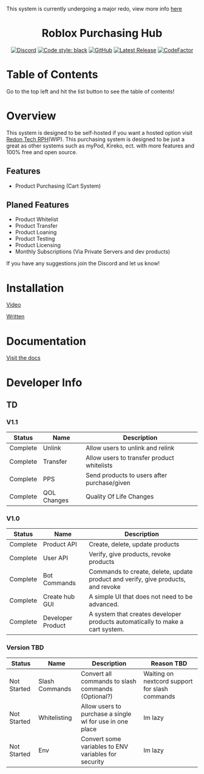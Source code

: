 This system is currently undergoing a major redo, view more info [here](https://github.com/Redon-Tech/Roblox-Purchasing-Hub/tree/development)


<h1 align="center">Roblox Purchasing Hub</h1>

<div align="center">
  
  [![Discord](https://img.shields.io/discord/536555061510144020?label=discord&logo=discord&style=for-the-badge)](https://discord.gg/Eb384Xw)
  [![Code style: black](https://img.shields.io/badge/code%20style-black-000000.svg?style=for-the-badge)](https://github.com/psf/black)
  [![GitHub](https://img.shields.io/github/license/redon-tech/Roblox-Purchasing-Hub?style=for-the-badge)](https://mit-license.org/)
  [![Latest Release](https://img.shields.io/github/v/release/redon-tech/Roblox-Purchasing-Hub?style=for-the-badge)](https://github.com/Redon-Tech/Roblox-Purchasing-Hub/releases)
  [![CodeFactor](https://img.shields.io/codefactor/grade/github/Redon-Tech/Roblox-Purchasing-Hub?style=for-the-badge)](https://www.codefactor.io/repository/github/redon-tech/roblox-purchasing-hub/overview)
  
</div>

# Table of Contents

Go to the top left and hit the list button to see the table of contents!

# Overview

This system is designed to be self-hosted if you want a hosted option visit [Redon Tech RPH](https://rph.redon.tech)(WIP).
This purchasing system is designed to be just a great as other systems such as myPod, Kireko, ect. with more features and 100% free and open source.

## Features

- Product Purchasing (Cart System)

## Planed Features

- Product Whitelist
- Product Transfer
- Product Loaning
- Product Testing
- Product Licensing
- Monthly Subscriptions (Via Private Servers and dev products)

If you have any suggestions join the Discord and let us know!

# Installation

[Video](https://youtu.be/0eVR3i_ZKoQ)

[Written](https://redon-tech.github.io/RPH-Docs/setup/)

# Documentation

[Visit the docs](https://redon-tech.github.io/RPH-Docs/)

# Developer Info

## TD

### V1.1
| Status   | Name        | Description                                 |
| -------- | ----------- | ------------------------------------------- |
| Complete | Unlink      | Allow users to unlink and relink            |
| Complete | Transfer    | Allow users to transfer product whitelists  |
| Complete | PPS         | Send products to users after purchase/given |
| Complete | QOL Changes | Quality Of Life Changes                     |

### V1.0

| Status   | Name              | Description                                                                      |
| -------- | ----------------- | -------------------------------------------------------------------------------- |
| Complete | Product API       | Create, delete, update products                                                  |
| Complete | User API          | Verify, give products, revoke products                                           |
| Complete | Bot Commands      | Commands to create, delete, update product and verify, give products, and revoke |
| Complete | Create hub GUI    | A simple UI that does not need to be advanced.                                   |
| Complete | Developer Product | A system that creates developer products automatically to make a cart system.    |

### Version TBD
| Status      | Name           | Description                                              | Reason TBD                                     |
| ----------- | -------------- | -------------------------------------------------------- | ---------------------------------------------- |
| Not Started | Slash Commands | Convert all commands to slash commands (Optional?)       | Waiting on nextcord support for slash commands |
| Not Started | Whitelisting   | Allow users to purchase a single wl for use in one place | Im lazy                                        |
| Not Started | Env            | Convert some variables to ENV variables for security     | Im lazy                                        |
